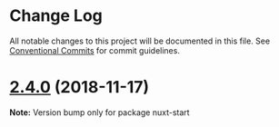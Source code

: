 # Change Log

All notable changes to this project will be documented in this file.
See [Conventional Commits](https://conventionalcommits.org) for commit guidelines.

# [2.4.0](https://github.com/nuxt/nuxt.js/compare/v2.3.1...v2.4.0) (2018-11-17)

**Note:** Version bump only for package nuxt-start
